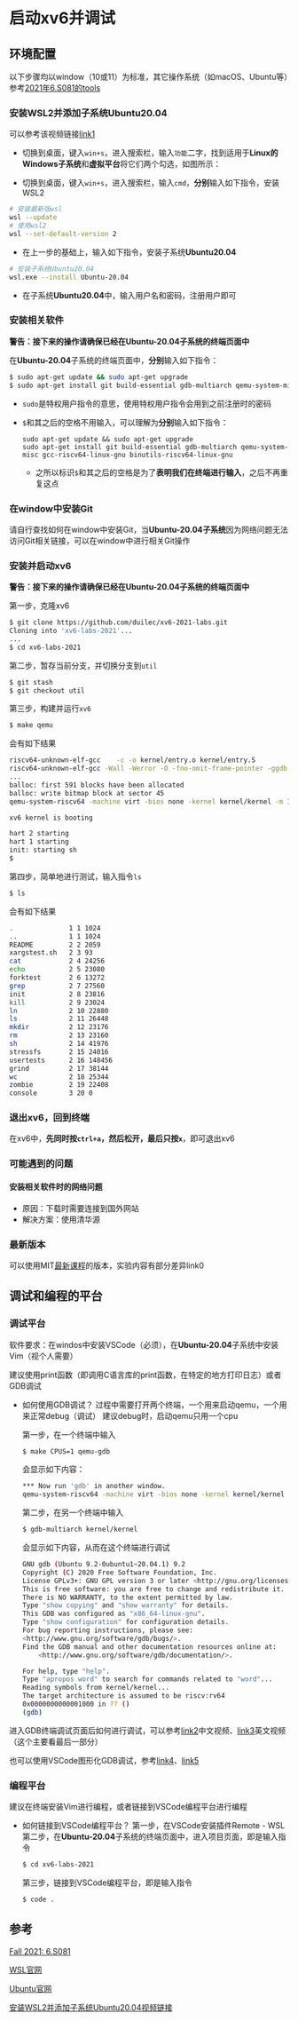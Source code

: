 # 启动xv6并调试

## 环境配置

以下步骤均以window（10或11）为标准，其它操作系统（如macOS、Ubuntu等）参考[2021年6.S081的tools](https://pdos.csail.mit.edu/6.S081/2021/tools.html)

### 安装WSL2并添加子系统Ubuntu20.04

可以参考该视频链接[link1](https://www.bilibili.com/video/BV1mX4y177dJ/)

- 切换到桌面，键入`win+s`，进入搜索栏，输入`功能`二字，找到适用于**Linux的Windows子系统**和**虚拟平台**将它们两个勾选，如图所示：

- 切换到桌面，键入`win+s`，进入搜索栏，输入`cmd`，**分别**输入如下指令，安装WSL2

```bash
# 安装最新版wsl
wsl --update
# 使用wsl2
wsl --set-default-version 2
```

- 在上一步的基础上，输入如下指令，安装子系统**Ubuntu20.04**

```bash
# 安装子系统Ubuntu20.04
wsl.exe --install Ubuntu-20.04
```

- 在子系统**Ubuntu20.04**中，输入用户名和密码，注册用户即可

### 安装相关软件

**警告：接下来的操作请确保已经在Ubuntu-20.04子系统的终端页面中**

在**Ubuntu-20.04**子系统的终端页面中，**分别**输入如下指令：

```bash
$ sudo apt-get update && sudo apt-get upgrade
$ sudo apt-get install git build-essential gdb-multiarch qemu-system-misc gcc-riscv64-linux-gnu binutils-riscv64-linux-gnu
```

- `sudo`是特权用户指令的意思，使用特权用户指令会用到之前注册时的密码

- `$`和其之后的空格不用输入，可以理解为**分别**输入如下指令：

  ```
  sudo apt-get update && sudo apt-get upgrade
  sudo apt-get install git build-essential gdb-multiarch qemu-system-misc gcc-riscv64-linux-gnu binutils-riscv64-linux-gnu
  ```

  - 之所以标识`$`和其之后的空格是为了**表明我们在终端进行输入**，之后不再重复这点

### 在window中安装Git

请自行查找如何在window中安装Git，当**Ubuntu-20.04子系统**因为网络问题无法访问Git相关链接，可以在window中进行相关Git操作

### 安装并启动xv6

**警告：接下来的操作请确保已经在Ubuntu-20.04子系统的终端页面中**

第一步，克隆xv6

```bash
$ git clone https://github.com/duilec/xv6-2021-labs.git
Cloning into 'xv6-labs-2021'...
...
$ cd xv6-labs-2021
```

第二步，暂存当前分支，并切换分支到`util`

```bash
$ git stash
$ git checkout util
```

第三步，构建并运行`xv6`

```bash
$ make qemu
```

会有如下结果

```bash
riscv64-unknown-elf-gcc    -c -o kernel/entry.o kernel/entry.S
riscv64-unknown-elf-gcc -Wall -Werror -O -fno-omit-frame-pointer -ggdb -DSOL_UTIL -MD -mcmodel=medany -ffreestanding -fno-common -nostdlib -mno-relax -I. -fno-stack-protector -fno-pie -no-pie   -c -o kernel/start.o kernel/start.c
...  
balloc: first 591 blocks have been allocated
balloc: write bitmap block at sector 45
qemu-system-riscv64 -machine virt -bios none -kernel kernel/kernel -m 128M -smp 3 -nographic -drive file=fs.img,if=none,format=raw,id=x0 -device virtio-blk-device,drive=x0,bus=virtio-mmio-bus.0

xv6 kernel is booting

hart 2 starting
hart 1 starting
init: starting sh
$ 
```

第四步，简单地进行测试，输入指令`ls`

```bash
$ ls
```

会有如下结果

```bash
.              1 1 1024
..             1 1 1024
README         2 2 2059
xargstest.sh   2 3 93
cat            2 4 24256
echo           2 5 23080
forktest       2 6 13272
grep           2 7 27560
init           2 8 23816
kill           2 9 23024
ln             2 10 22880
ls             2 11 26448
mkdir          2 12 23176
rm             2 13 23160
sh             2 14 41976
stressfs       2 15 24016
usertests      2 16 148456
grind          2 17 38144
wc             2 18 25344
zombie         2 19 22408
console        3 20 0
```



### 退出xv6，回到终端

在xv6中，**先同时按`ctrl+a`，然后松开，最后只按`x`**，即可退出xv6

### 可能遇到的问题

#### 安装相关软件时的网络问题

- 原因：下载时需要连接到国外网站
- 解决方案：使用清华源

### 最新版本

可以使用MIT[最新课程](https://pdos.csail.mit.edu/6.S081/2023/schedule.html)的版本，实验内容有部分差异link0

## 调试和编程的平台

### 调试平台

软件要求：在windos中安装VSCode（必须），在**Ubuntu-20.04**子系统中安装Vim（视个人需要）

建议使用print函数（即调用C语言库的print函数，在特定的地方打印日志）或者GDB调试

- 如何使用GDB调试？
  过程中需要打开两个终端，一个用来启动qemu，一个用来正常debug（调试）
  建议debug时，启动qemu只用一个cpu
  
  第一步，在一个终端中输入
  
  ```bash
  $ make CPUS=1 qemu-gdb
  ```
  
  会显示如下内容：
  
  ```bash
  *** Now run 'gdb' in another window.
  qemu-system-riscv64 -machine virt -bios none -kernel kernel/kernel -m 128M -smp 1 -nographic -drive file=fs.img,if=none,format=raw,id=x0 -device virtio-blk-device,drive=x0,bus=virtio-mmio-bus.0 -S -gdb tcp::26000
  ```
  
  第二步，在另一个终端中输入
  
  ```bash
  $ gdb-multiarch kernel/kernel
  ```
  
  会显示如下内容，从而在这个终端进行调试
  
  ```bash
  GNU gdb (Ubuntu 9.2-0ubuntu1~20.04.1) 9.2
  Copyright (C) 2020 Free Software Foundation, Inc.
  License GPLv3+: GNU GPL version 3 or later <http://gnu.org/licenses/gpl.html>
  This is free software: you are free to change and redistribute it.
  There is NO WARRANTY, to the extent permitted by law.
  Type "show copying" and "show warranty" for details.
  This GDB was configured as "x86_64-linux-gnu".
  Type "show configuration" for configuration details.
  For bug reporting instructions, please see:
  <http://www.gnu.org/software/gdb/bugs/>.
  Find the GDB manual and other documentation resources online at:
      <http://www.gnu.org/software/gdb/documentation/>.
  
  For help, type "help".
  Type "apropos word" to search for commands related to "word"...
  Reading symbols from kernel/kernel...
  The target architecture is assumed to be riscv:rv64
  0x0000000000001000 in ?? ()
  (gdb)
  ```

进入GDB终端调试页面后如何进行调试，可以参考[link2](https://www.bilibili.com/video/BV1DY4y1a7YD/?spm_id_from=333.788&vd_source=167c726c8eff4e6707afa7867f993bb4)中文视频、[link3](https://www.bilibili.com/video/BV19k4y1C7kA?p=2&vd_source=167c726c8eff4e6707afa7867f993bb4)英文视频（这个主要看最后一部分）

也可以使用VSCode图形化GDB调试，参考[link4](https://hitsz-cslab.gitee.io/os-labs/remote_env_gdb/)、[link5](https://hitsz-cslab.gitee.io/os-labs/remote_env_gdb2/)

### 编程平台

建议在终端安装Vim进行编程，或者链接到VSCode编程平台进行编程

- 如何链接到VSCode编程平台？
  第一步，在VSCode安装插件Remote - WSL
  第二步，在**Ubuntu-20.04**子系统的终端页面中，进入项目页面，即是输入指令

  ```bash
  $ cd xv6-labs-2021
  ```

  第三步，链接到VSCode编程平台，即是输入指令

  ```bash
  $ code .
  ```

## 参考

[Fall 2021: 6.S081](https://pdos.csail.mit.edu/6.S081/2021/)

[WSL官网](https://learn.microsoft.com/zh-cn/windows/wsl/)

[Ubuntu官网](https://cn.ubuntu.com/)

[安装WSL2并添加子系统Ubuntu20.04视频链接](https://www.bilibili.com/video/BV1mX4y177dJ/)

